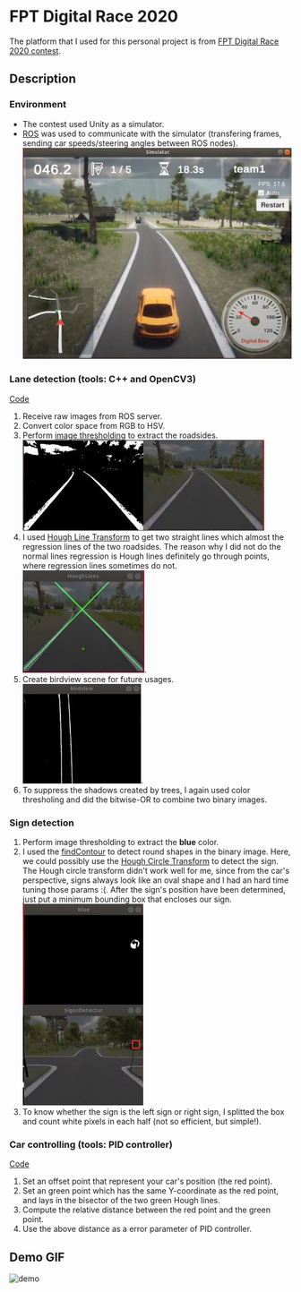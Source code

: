 # FPT Digital Race 2020

The platform that I used for this personal project is from [FPT Digital Race 2020 contest](https://github.com/fpt-corp/DiRa). 

## Description
### Environment 
* The contest used Unity as a simulator.  
* [ROS](https://www.ros.org/) was used to communicate with the simulator (transfering frames, sending car speeds/steering angles between ROS nodes).  
![sim](https://github.com/khanhvu207/FPT-DigitalRace2020/blob/master/img/sim.JPG)

### Lane detection (tools: C++ and OpenCV3)
[Code](https://github.com/khanhvu207/FPT-DigitalRace2020/blob/master/FPT-DigitalRace2020/src/lane_detect/src/detectlane.cpp)  
1. Receive raw images from ROS server.
2. Convert color space from RGB to HSV.
3. Perform [image thresholding](https://docs.opencv.org/master/d7/d4d/tutorial_py_thresholding.html) to extract the roadsides.  
![img_thresholding](https://github.com/khanhvu207/FPT-DigitalRace2020/blob/master/img/img_thresholding.JPG)  
4. I used [Hough Line Transform](https://opencv-python-tutroals.readthedocs.io/en/latest/py_tutorials/py_imgproc/py_houghlines/py_houghlines.html) to get two straight lines which almost the regression lines of the two roadsides. The reason why I did not do the normal lines regression is Hough lines definitely go through points, where regression lines sometimes do not.
![hough](https://github.com/khanhvu207/FPT-DigitalRace2020/blob/master/img/hough.JPG).
5. Create birdview scene for future usages.  
![birdview](https://github.com/khanhvu207/FPT-DigitalRace2020/blob/master/img/birdview.JPG).
6. To suppress the shadows created by trees, I again used color thresholing and did the bitwise-OR to combine two binary images.   

### Sign detection 
1. Perform image thresholding to extract the **blue** color.
2. I used the [findContour](https://docs.opencv.org/2.4/doc/tutorials/imgproc/shapedescriptors/find_contours/find_contours.html) to detect round shapes in the binary image. Here, we could possibly use the [Hough Circle Transform](https://docs.opencv.org/2.4/doc/tutorials/imgproc/imgtrans/hough_circle/hough_circle.html) to detect the sign. The Hough circle transform didn't work well for me, since from the car's perspective, signs always look like an oval shape and I had an hard time tuning those params :(. After the sign's position have been determined, just put a minimum bounding box that encloses our sign.  
![sign](https://github.com/khanhvu207/FPT-DigitalRace2020/blob/master/img/sign.JPG)
3. To know whether the sign is the left sign or right sign, I splitted the box and count white pixels in each half (not so efficient, but simple!).

### Car controlling (tools: PID controller)
[Code](https://github.com/khanhvu207/FPT-DigitalRace2020/blob/master/FPT-DigitalRace2020/src/lane_detect/src/carcontrol.cpp) 
1. Set an offset point that represent your car's position (the red point).
2. Set an green point which has the same Y-coordinate as the red point, and lays in the bisector of the two green Hough lines.
3. Compute the relative distance between the red point and the green point.
4. Use the above distance as a error parameter of PID controller.

## Demo GIF
![demo](https://github.com/khanhvu207/FPT-DigitalRace2020/blob/master/img/demo.gif)
